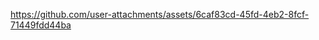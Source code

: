 <p align="center">


https://github.com/user-attachments/assets/6caf83cd-45fd-4eb2-8fcf-71449fdd44ba
